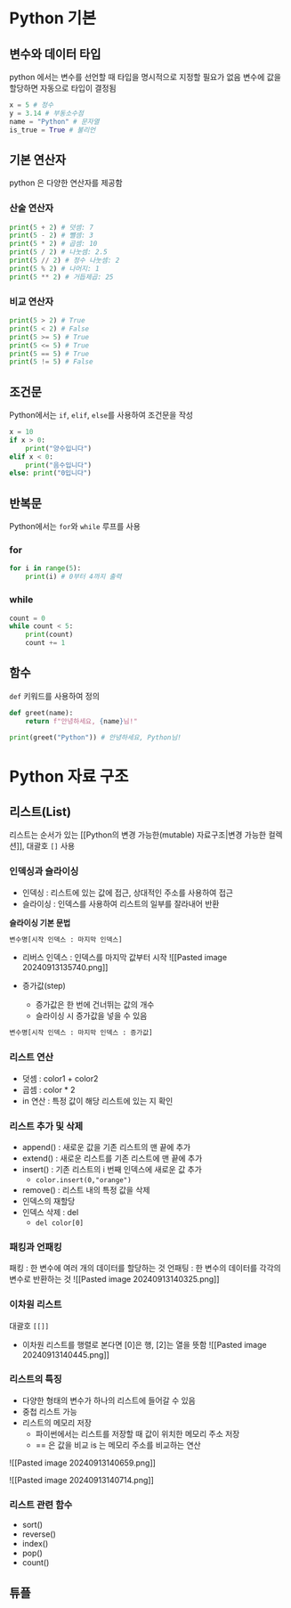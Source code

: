 
# Python 기본

## 변수와 데이터 타입
python 에서는 변수를 선언할 때 타입을 명시적으로 지정할 필요가 없음
변수에 값을 할당하면 자동으로 타입이 결정됨

```python
x = 5 # 정수 
y = 3.14 # 부동소수점 
name = "Python" # 문자열 
is_true = True # 불리언
```

## 기본 연산자
python 은 다양한 연산자를 제공함

### 산술 연산자

```python
print(5 + 2) # 덧셈: 7 
print(5 - 2) # 뺄셈: 3 
print(5 * 2) # 곱셈: 10 
print(5 / 2) # 나눗셈: 2.5 
print(5 // 2) # 정수 나눗셈: 2 
print(5 % 2) # 나머지: 1 
print(5 ** 2) # 거듭제곱: 25
```

### 비교 연산자

```python
print(5 > 2) # True 
print(5 < 2) # False 
print(5 >= 5) # True 
print(5 <= 5) # True 
print(5 == 5) # True 
print(5 != 5) # False
```


## 조건문
Python에서는 `if`, `elif`, `else`를 사용하여 조건문을 작성

```python
x = 10 
if x > 0: 
	print("양수입니다") 
elif x < 0: 
	print("음수입니다") 
else: print("0입니다")
```

## 반복문
Python에서는 `for`와 `while` 루프를 사용
### for

```python
for i in range(5): 
	print(i) # 0부터 4까지 출력
```

### while

```python
count = 0 
while count < 5: 
	print(count) 
	count += 1
```


## 함수

`def` 키워드를 사용하여 정의 

```python
def greet(name): 
	return f"안녕하세요, {name}님!" 
	
print(greet("Python")) # 안녕하세요, Python님!
```


# Python 자료 구조 

## 리스트(List)
리스트는 순서가 있는 [[Python의 변경 가능한(mutable) 자료구조|변경 가능한 컬렉션]], 대괄호 `[]` 사용

### 인덱싱과 슬라이싱
- 인덱싱 : 리스트에 있는 값에 접근, 상대적인 주소를 사용하여 접근
- 슬라이싱 : 인덱스를 사용하여 리스트의 일부를 잘라내어 반환

**슬라이싱 기본 문법**

```python
변수명[시작 인덱스 : 마지막 인덱스]
```

- 리버스 인덱스 : 인덱스를 마지막 값부터 시작
![[Pasted image 20240913135740.png]]

- 증가값(step)
	- 증가값은 한 번에 건너뛰는 값의 개수
	- 슬라이싱 시 증가값을 넣을 수 있음

```python
변수명[시작 인덱스 : 마지막 인덱스 : 증가값]
```

### 리스트 연산
- 덧셈 : color1 + color2
- 곱셈 : color * 2
- in 연산 : 특정 값이 해당 리스트에 있는 지 확인

### 리스트 추가 및 삭제

- append() : 새로운 값을 기존 리스트의 맨 끝에 추가
- extend() : 새로운 리스트를 기존 리스트에 맨 끝에 추가
- insert() : 기존 리스트의 i 번째 인덱스에 새로운 값 추가
	- `color.insert(0,"orange")`
- remove() : 리스트 내의 특정 값을 삭제
- 인덱스의 재할당
- 인덱스 삭제 : del 
	- `del color[0]`

### 패킹과 언패킹
패킹 : 한 변수에 여러 개의 데이터를 할당하는 것
언패팅 : 한 변수의 데이터를 각각의 변수로 반환하는 것
![[Pasted image 20240913140325.png]]

### 이차원 리스트
대괄호 `[[]]`
- 이차원 리스트를 행렬로 본다면 [0]은 행, [2]는 열을 뜻함
![[Pasted image 20240913140445.png]]
### 리스트의 특징
- 다양한 형태의 변수가 하나의 리스트에 들어갈 수 있음 
- 중첩 리스트 가능
- 리스트의 메모리 저장
	- 파이썬에서는 리스트를 저장할 때 값이 위치한 메모리 주소 저장
	- == 은 값을 비교 is 는 메모리 주소를 비교하는 연산

![[Pasted image 20240913140659.png]]

![[Pasted image 20240913140714.png]]

### 리스트 관련 함수
- sort()
- reverse()
- index()
- pop()
- count()


## 튜플
